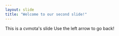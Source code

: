 ```yaml
---
layout: slide
title: "Welcome to our second slide!"
---
```

This is a cvmota's slide
Use the left arrow to go back!
